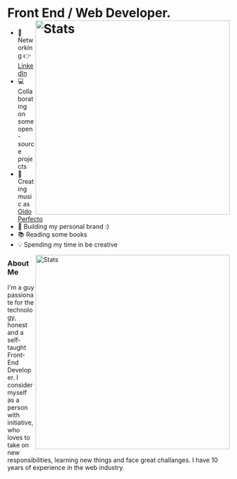 # Front End / Web Developer. <img src="https://github-readme-stats.vercel.app/api?username=anthuanvasquez&show_icons=true&hide_border=true&count_private=true" alt="Stats" width="440" align="right">

- 🤹 Networking 👉 <a href="https://www.linkedin.com/in/anthuanvasquez/">LinkedIn</a>
- 💻 Collaborating on some open-source projects
- 🎹 Creating music as <a href="https://oidoperfecto.net/">Oido Perfecto</a>
- 📱 Building my personal brand :)
- 📚 Reading some books
- 💡 Spending my time in be creative

<img src="https://github-readme-stats.vercel.app/api/wakatime?username=anthuanvasquez&show_icons=true&hide_border=true&count_private=true&layout=compact" alt="Stats" width="440" align="right">

### About Me

I'm a guy passionate for the technology, honest and a self-taught Front-End Developer. I consider myself as a person with initiative, who loves to take on new responsibilities, learning new things and face great challanges. I have 10 years of experience in the web industry.
